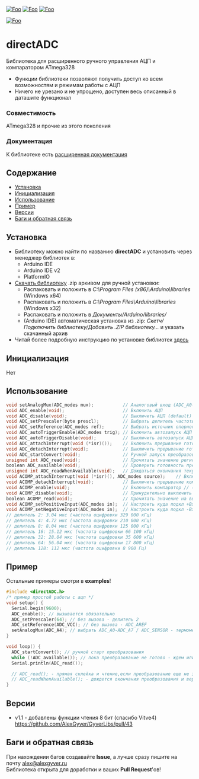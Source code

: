[![Foo](https://img.shields.io/badge/Version-1.1-brightgreen.svg?style=flat-square)](#versions)
[![Foo](https://img.shields.io/badge/Website-AlexGyver.ru-blue.svg?style=flat-square)](https://alexgyver.ru/)
[![Foo](https://img.shields.io/badge/%E2%82%BD$%E2%82%AC%20%D0%9D%D0%B0%20%D0%BF%D0%B8%D0%B2%D0%BE-%D1%81%20%D1%80%D1%8B%D0%B1%D0%BA%D0%BE%D0%B9-orange.svg?style=flat-square)](https://alexgyver.ru/support_alex/)

[![Foo](https://img.shields.io/badge/README-ENGLISH-brightgreen.svg?style=for-the-badge)](https://github-com.translate.goog/GyverLibs/directADC?_x_tr_sl=ru&_x_tr_tl=en)

# directADC
Библиотека для расширенного ручного управления АЦП и компаратором ATmega328
- Функции библиотеки позволяют получить доступ ко всем возможностям и режимам работы с АЦП
- Ничего не урезано и не упрощено, доступен весь описанный в даташите функционал

### Совместимость
ATmega328 и прочие из этого поколения

### Документация
К библиотеке есть [расширенная документация](https://alexgyver.ru/directADC/)

## Содержание
- [Установка](#install)
- [Инициализация](#init)
- [Использование](#usage)
- [Пример](#example)
- [Версии](#versions)
- [Баги и обратная связь](#feedback)

<a id="install"></a>
## Установка
- Библиотеку можно найти по названию **directADC** и установить через менеджер библиотек в:
    - Arduino IDE
    - Arduino IDE v2
    - PlatformIO
- [Скачать библиотеку](https://github.com/GyverLibs/directADC/archive/refs/heads/main.zip) .zip архивом для ручной установки:
    - Распаковать и положить в *C:\Program Files (x86)\Arduino\libraries* (Windows x64)
    - Распаковать и положить в *C:\Program Files\Arduino\libraries* (Windows x32)
    - Распаковать и положить в *Документы/Arduino/libraries/*
    - (Arduino IDE) автоматическая установка из .zip: *Скетч/Подключить библиотеку/Добавить .ZIP библиотеку…* и указать скачанный архив
- Читай более подробную инструкцию по установке библиотек [здесь](https://alexgyver.ru/arduino-first/#%D0%A3%D1%81%D1%82%D0%B0%D0%BD%D0%BE%D0%B2%D0%BA%D0%B0_%D0%B1%D0%B8%D0%B1%D0%BB%D0%B8%D0%BE%D1%82%D0%B5%D0%BA)

<a id="init"></a>
## Инициализация
Нет

<a id="usage"></a>
## Использование
```cpp
void setAnalogMux(ADC_modes mux);           // Аналоговый вход (ADC_A0-ADC_A7)/ термодатчик (ADC_SENSOR)/ 1.1V (ADC_1V1)/ ADC_GND (default: ADC_A0)
void ADC_enable(void);                      // Включить АЦП 
void ADC_disable(void);                     // Выключить АЦП (default)
void ADC_setPrescaler(byte prescl);         // Выбрать делитель частоты АЦП (2, 4, 8, 16, 32, 64, 128) // (default: 2)
void ADC_setReference(ADC_modes ref);       // Выбрать источник опорного напряжения АЦП (ADC_1V1, ADC_AREF, ADC_VCC) // (default: ADC_AREF)
void ADC_autoTriggerEnable(ADC_modes trig); // Включить автозапуск АЦП и выбрать событие (FREE_RUN, ANALOG_COMP, ADC_INT0, TIMER0_COMPA, TIMER0_OVF, TIMER1_COMPB, TIMER1_OVF)
void ADC_autoTriggerDisable(void);          // Выключить автозапуск АЦП // (default)
void ADC_attachInterrupt(void (*isr)());    // Включить прерывание готовности АЦП и выбрать функцию, которая будет при этом выполняться
void ADC_detachInterrupt(void);             // Выключить прерывание готовности АЦП // (default) 
void ADC_startConvert(void);                // Ручной запуск преобразования
unsigned int ADC_read(void);                // Прочитать значение регистров АЦП (Вызов до окончания преобразования вернет неверный результат)
boolean ADC_available(void);                // Проверить готовность преобразования АЦП
unsigned int ADC_readWhenAvailable(void);   // Дождаться окончания текущего преобразования и вернуть результат
void ACOMP_attachInterrupt(void (*isr)(), ADC_modes source);    // Включить прерывание компаратора и выбрать при каком событии оно будет вызвано (FALLING_TRIGGER, RISING_TRIGGER, CHANGE_TRIGGER)
void ACOMP_detachInterrupt(void);           // Выключить прерывание компаратора // (default)
void ACOMP_enable(void);                    // Включить компаратор // (default: Включен)
void ACOMP_disable(void);                   // Принудительно выключить компаратор
boolean ACOMP_read(void);                   // Прочитать значение на выходе компаратора 
void ACOMP_setPositiveInput(ADC_modes in);  // Настроить куда подкл +Вход компаратора (ADC_1V1, ADC_AIN0) (default: ADC_AIN0 - pin 6) 
void ACOMP_setNegativeInput(ADC_modes in);  // Настроить куда подкл -Вход компаратора (ADC_AIN1, ANALOG_MUX) (default: ADC_AIN1 - pin 7)
// делитель 2: 3.04 мкс (частота оцифровки 329 000 кГц)
// делитель 4: 4.72 мкс (частота оцифровки 210 000 кГц)
// делитель 8: 8.04 мкс (частота оцифровки 125 000 кГц)
// делитель 16: 15.12 мкс (частота оцифровки 66 100 кГц)
// делитель 32: 28.04 мкс (частота оцифровки 35 600 кГц)
// делитель 64: 56.04 мкс (частота оцифровки 17 800 кГц)                          
// делитель 128: 112 мкс (частота оцифровки 8 900 Гц)
```

<a id="example"></a>
## Пример
Остальные примеры смотри в **examples**!
```cpp
#include <directADC.h>
/* пример простой работы с ацп */
void setup() {
  Serial.begin(9600);
  ADC_enable(); // вызывается обязательно
  ADC_setPrescaler(64); // без вызова - делитель 2
  ADC_setReference(ADC_VCC); // без вызова - ADC_AREF
  setAnalogMux(ADC_A4); // выбрать ADC_A0-ADC_A7 / ADC_SENSOR - термометр / ADC_1V1 / ADC_GND // Без вызова - ADC_A0
}

void loop() {
  ADC_startConvert(); // ручной старт преобразования
  while (!ADC_available()); // пока преобразование не готово - ждем или делаем что то полезное
  Serial.println(ADC_read());

  // ADC_read(); - прямая склейка и чтение,если преобразование еще не закончилось - вернет ошибочное значение.
  // ADC_readWhenAvailable(); - дождется окончания преобразования и вернет результат, если уже готово-вернет сразу.
}
```

<a id="versions"></a>
## Версии
- v1.1 - добавлены функции чтения 8 бит (спасибо Vitve4) https://github.com/AlexGyver/GyverLibs/pull/43

<a id="feedback"></a>
## Баги и обратная связь
При нахождении багов создавайте **Issue**, а лучше сразу пишите на почту [alex@alexgyver.ru](mailto:alex@alexgyver.ru)  
Библиотека открыта для доработки и ваших **Pull Request**'ов!
